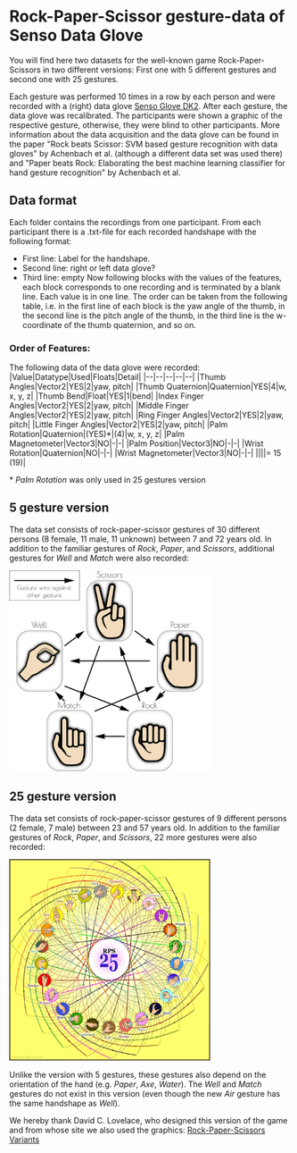 # Rock-Paper-Scissor gesture-data of Senso Data Glove

You will find here two datasets for the well-known game Rock-Paper-Scissors in two different versions: First one with 5 different gestures and second one with 25 gestures.

Each gesture was performed 10 times in a row by each person and were recorded with a (right) data glove [Senso Glove DK2](https://senso.me). After each gesture, the data glove was recalibrated. The participants were shown a graphic of the respective gesture, otherwise, they were blind to other participants.
More information about the data acquisition and the data glove can be found in the paper "Rock beats Scissor: SVM based gesture recognition with data gloves" by Achenbach et al. (although a different data set was used there) and "Paper beats Rock: Elaborating the best machine learning classifier for hand gesture recognition" by Achenbach et al.

## Data format

Each folder contains the recordings from one participant. From each participant there is a .txt-file for each recorded handshape with the following format: 
- First line: Label for the handshape.
- Second line: right or left data glove?
- Third line: empty
Now following blocks with the values of the features, each block corresponds to one recording and is terminated by a blank line. Each value is in one line. The order can be taken from the following table, i.e. in the first line of each block is the yaw angle of the thumb, in the second line is the pitch angle of the thumb, in the third line is the w-coordinate of the thumb quaternion, and so on.

### Order of Features:

The following data of the data glove were recorded:
|Value|Datatype|Used|Floats|Detail|
|--|--|--|--|--|
|Thumb Angles|Vector2|YES|2|yaw, pitch|
|Thumb Quaternion|Quaternion|YES|4|w, x, y, z|
|Thumb Bend|Float|YES|1|bend|
|Index Finger Angles|Vector2|YES|2|yaw, pitch|
|Middle Finger Angles|Vector2|YES|2|yaw, pitch|
|Ring Finger Angles|Vector2|YES|2|yaw, pitch|
|Little Finger Angles|Vector2|YES|2|yaw, pitch|
|Palm Rotation|Quaternion|(YES)\*|(4)|w, x, y, z|
|Palm Magnetometer|Vector3|NO|-|-|
|Palm Position|Vector3|NO|-|-|
|Wrist Rotation|Quaternion|NO|-|-|
|Wrist Magnetometer|Vector3|NO|-|-|
||||= 15 (19)|

\* *Palm Rotation* was only used in 25 gestures version

## 5 gesture version

The data set consists of rock-paper-scissor gestures of 30 different persons (8 female, 11 male, 11 unknown) between 7 and 72 years old. In addition to the familiar gestures of *Rock*, *Paper*, and *Scissors*, additional gestures for *Well* and *Match* were also recorded:

<img alt="5 gestures" src="rps5.png" width="360">

## 25 gesture version

The data set consists of rock-paper-scissor gestures of 9 different persons (2 female, 7 male) between 23 and 57 years old. In addition to the familiar gestures of *Rock*, *Paper*, and *Scissors*, 22 more gestures were also recorded:

<img alt="25 gestures" src="rps25.png" width="360">

Unlike the version with 5 gestures, these gestures also depend on the orientation of the hand (e.g. *Paper*, *Axe*, *Water*). The *Well* and *Match* gestures do not exist in this version (even though the new *Air* gesture has the same handshape as *Well*).

We hereby thank David C. Lovelace, who designed this version of the game and from whose site we also used the graphics: [Rock-Paper-Scissors Variants](https://www.umop.com/rps.htm)
